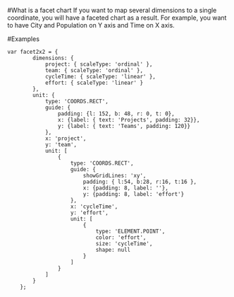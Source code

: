 #What is a facet chart
If you want to map several dimensions to a single coordinate, you will have a faceted chart as a result. For example, you want to have City and Population on Y axis and Time on X axis.

#Examples

```
var facet2x2 = {
        dimensions: {
            project: { scaleType: 'ordinal' },
            team: { scaleType: 'ordinal' },
            cycleTime: { scaleType: 'linear' },
            effort: { scaleType: 'linear' }
        },
        unit: {
            type: 'COORDS.RECT',
            guide: {
                padding: {l: 152, b: 48, r: 0, t: 0},
                x: {label: { text: 'Projects', padding: 32}},
                y: {label: { text: 'Teams', padding: 120}}
            },
            x: 'project',
            y: 'team',
            unit: [
                {
                    type: 'COORDS.RECT',
                    guide: {
                        showGridLines: 'xy',
                        padding: { l:54, b:28, r:16, t:16 },
                        x: {padding: 8, label: ''},
                        y: {padding: 8, label: 'effort'}
                    },
                    x: 'cycleTime',
                    y: 'effort',
                    unit: [
                        {
                            type: 'ELEMENT.POINT',
                            color: 'effort',
                            size: 'cycleTime',
                            shape: null
                        }
                    ]
                }
            ]
        }
    };
```
